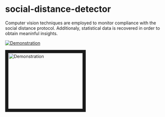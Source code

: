 # social-distance-detector
Computer vision techniques are employed to monitor compliance with the social distance protocol. Additionaly, statistical data is recovered in order to obtain meaninful insights.

[![Demonstration](https://img.youtube.com/vi/pm3YnYfA7as/0.jpg)](https://www.youtube.com/watch?v=pm3YnYfA7as)

<a href="http://www.youtube.com/watch?feature=player_embedded&v=pm3YnYfA7as
" target="_blank"><img src="http://img.youtube.com/vi/pm3YnYfA7as/0.jpg" 
alt="Demonstration" width="240" height="180" border="10" /></a>
